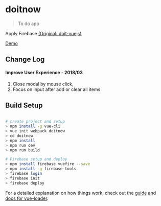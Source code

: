# doitnow

> To do app

 Apply Firebase [(Original: doit-vuejs)](https://github.com/joshua1988/doit-vuejs) <br>

[Demo](https://doitnow-53d8d.firebaseapp.com)

## Change Log
#### Improve User Experience - 2018/03
  1. Close modal by mouse click, <ESC>
  2. Focus on input after add or clear all items


## Build Setup

``` bash

# create project and setup
> npm install -g vue-cli
> vue init webpack doitnow
> cd doitnow
> npm install
> npm run dev
> npm run build

# Firebase setup and deploy
> npm install firebase vuefire --save
> npm install -g firebase-tools
> firebase login
> firebase init
> firebase deploy

```
For a detailed explanation on how things work, check out the [guide](http://vuejs-templates.github.io/webpack/) and [docs for vue-loader](http://vuejs.github.io/vue-loader).
